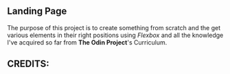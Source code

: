 ## Landing Page
The purpose of this project is to create something from scratch and the get various elements in their right positions using *Flexbox* and all the knowledge I've acquired so far from **The Odin Project**'s Curriculum.

## CREDITS:

